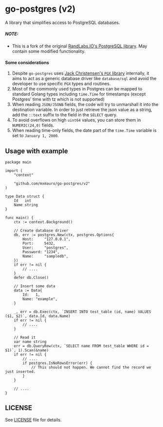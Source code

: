 # go-postgres (v2)

A library that simplifies access to PostgreSQL databases.

##### NOTE:

* This is a fork of the original [RandLabs.IO's PostgreSQL library](https://github.com/randlabs/go-postgres).
  May contain some modified functionality.

#### Some considerations

1. Despite `go-postgres` uses [Jack Christensen's `PGX` library](https://github.com/jackc/pgx) internally,
   it aims to act as a generic database driver like `database/sql` and avoid the developer to use specific
   `PGX` types and routines.
2. Most of the commonly used types in Postgres can be mapped to standard Golang types including `time.Time`
   for timestamps (except Postgres' time with tz which is not supported)
3. When reading `JSON/JSONB` fields, the code will try to unmarshall it into the destination variable. In
   order to just retrieve the json value as a string, add the `::text` suffix to the field in the `SELECT`
   query.
4. To avoid overflows on high `uint64` values, you can store them in `NUMERIC(24,0)` fields.
5. When reading time-only fields, the date part of the `time.Time` variable is set to `January 1, 2000`.

## Usage with example

```golang
package main

import (
	"context"

	"github.com/mxmauro/go-postgres/v2"
)

type Data struct {
	Id   int
	Name string
}

func main() {
	ctx := context.Background()

	// Create database driver
	db, err := postgres.New(ctx, postgres.Options{
		Host:     "127.0.0.1",
		Port:     5432,
		User:     "postgres",
		Password: "1234",
		Name:     "sampledb",
	})
	if err != nil {
		// ....
	}
	defer db.Close()

	// Insert some data
	data := Data{
		Id:   1,
		Name: "example",
	}

	_, err = db.Exec(ctx, `INSERT INTO test_table (id, name) VALUES ($1, $2)`, data.Id, data.Name)
	if err != nil {
		// ....
	}

	// Read it
	var name string
	err = db.QueryRow(ctx, `SELECT name FROM test_table WHERE id = $1)`, 1).Scan(&name)
	if err != nil {
		// ....
		if postgres.IsNoRowsError(err) {
			// This should not happen. We cannot find the record we just inserted.
		}
	}

	// ....
}
```

## LICENSE

See [LICENSE](/LICENSE) file for details.
